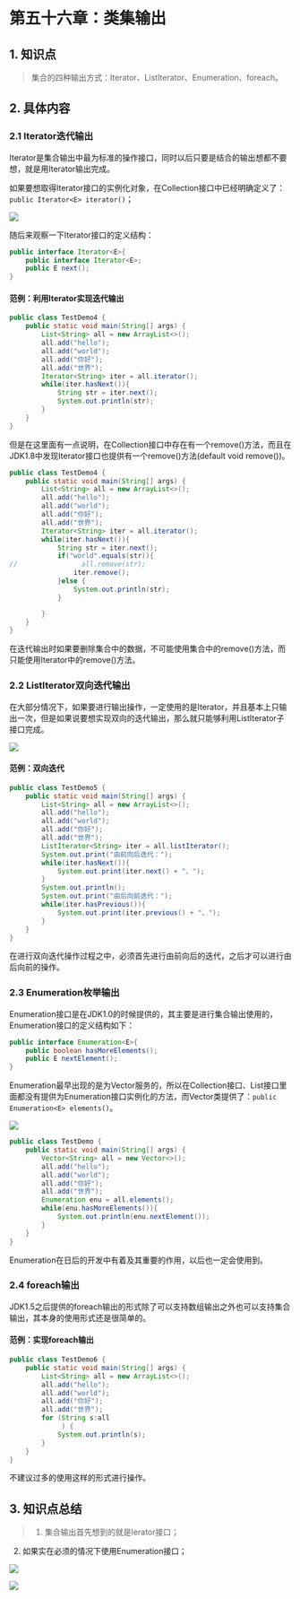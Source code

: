 # 第五十六章：类集输出

## 1. 知识点
> 集合的四种输出方式：Iterator、ListIterator、Enumeration、foreach。

## 2. 具体内容
### 2.1 Iterator迭代输出
Iterator是集合输出中最为标准的操作接口，同时以后只要是结合的输出想都不要想，就是用Iterator输出完成。

如果要想取得Iterator接口的实例化对象，在Collection接口中已经明确定义了：`public Iterator<E> iterator()`；

![](assets/2019-03-14-类集输出-157c548c.png)

随后来观察一下Iterator接口的定义结构：
```java
public interface Iterator<E>{
	public interface Iterator<E>;
	public E next();
}
```

#### 范例：利用Iterator实现迭代输出
```java
public class TestDemo4 {
    public static void main(String[] args) {
        List<String> all = new ArrayList<>();
        all.add("hello");
        all.add("world");
        all.add("你好");
        all.add("世界");
        Iterator<String> iter = all.iterator();
        while(iter.hasNext()){
            String str = iter.next();
            System.out.println(str);
        }
    }
}
```
但是在这里面有一点说明，在Collection接口中存在有一个remove()方法，而且在JDK1.8中发现Iterator接口也提供有一个remove()方法(default void remove())。
```java
public class TestDemo4 {
    public static void main(String[] args) {
        List<String> all = new ArrayList<>();
        all.add("hello");
        all.add("world");
        all.add("你好");
        all.add("世界");
        Iterator<String> iter = all.iterator();
        while(iter.hasNext()){
            String str = iter.next();
            if("world".equals(str)){
//                all.remove(str);
                iter.remove();
            }else {
                System.out.println(str);
            }

        }
    }
}
```
在迭代输出时如果要删除集合中的数据，不可能使用集合中的remove()方法，而只能使用Iterator中的remove()方法。

### 2.2 ListIterator双向迭代输出
在大部分情况下，如果要进行输出操作，一定使用的是Iterator，并且基本上只输出一次，但是如果说要想实现双向的迭代输出，那么就只能够利用ListIterator子接口完成。

![](assets/2019-03-14-类集输出-a8abeb5a.png)

#### 范例：双向迭代
```java
public class TestDemo5 {
    public static void main(String[] args) {
        List<String> all = new ArrayList<>();
        all.add("hello");
        all.add("world");
        all.add("你好");
        all.add("世界");
        ListIterator<String> iter = all.listIterator();
        System.out.print("由前向后迭代：");
        while(iter.hasNext()){
            System.out.print(iter.next() + "、");
        }
        System.out.println();
        System.out.print("由后向前迭代：");
        while(iter.hasPrevious()){
            System.out.print(iter.previous() + "、");
        }
    }
}
```
在进行双向迭代操作过程之中，必须首先进行由前向后的迭代，之后才可以进行由后向前的操作。

### 2.3 Enumeration枚举输出
Enumeration接口是在JDK1.0的时候提供的，其主要是进行集合输出使用的，Enumeration接口的定义结构如下：
```java
public interface Enumeration<E>{
	public boolean hasMoreElements();
	public E nextElement();
}
```
Enumeration最早出现的是为Vector服务的，所以在Collection接口、List接口里面都没有提供为Enumeration接口实例化的方法，而Vector类提供了：`public Enumeration<E> elements()`。

![](assets/2019-03-14-类集输出-26bb01a3.png)

```java
public class TestDemo {
    public static void main(String[] args) {
        Vector<String> all = new Vector<>();
        all.add("hello");
        all.add("world");
        all.add("你好");
        all.add("世界");
        Enumeration enu = all.elements();
        while(enu.hasMoreElements()){
            System.out.println(enu.nextElement());
        }
    }
}
```
Enumeration在日后的开发中有着及其重要的作用，以后也一定会使用到。

### 2.4 foreach输出
JDK1.5之后提供的foreach输出的形式除了可以支持数组输出之外也可以支持集合输出，其本身的使用形式还是很简单的。

#### 范例：实现foreach输出
```java
public class TestDemo6 {
    public static void main(String[] args) {
        List<String> all = new ArrayList<>();
        all.add("hello");
        all.add("world");
        all.add("你好");
        all.add("世界");
        for (String s:all
             ) {
            System.out.println(s);
        }
    }
}
```
不建议过多的使用这样的形式进行操作。

## 3. 知识点总结
> 1. 集合输出首先想到的就是Ierator接口；
2. 如果实在必须的情况下使用Enumeration接口；

![](assets/2019-03-14-类集输出-ea50474e.png)

![](assets/2019-03-14-类集输出-4238c8ac.png)
